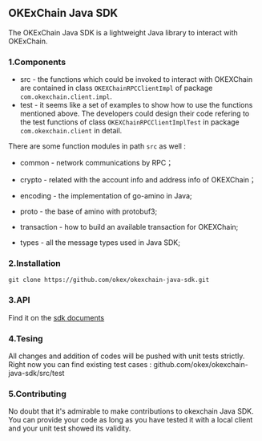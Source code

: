 ## OKExChain Java SDK

The OKExChain Java SDK is a lightweight Java library to interact with OKExChain. 

### 1.Components

- src - the functions which could be invoked to interact with OKEXChain are contained in class `OKEXChainRPCClientImpl` of package `com.okexchain.client.impl`. 
- test - it seems like a set of examples to show how to use the functions mentioned above. The developers could design their code refering to the test functions of class `OKEXChainRPCClientImplTest` in package `com.okexchain.client` in detail.

There are some function modules in path `src` as well :

- common - network communications by RPC；

- crypto - related with the account info and address info of OKEXChain；
- encoding - the implementation of go-amino in Java;
- proto - the base of amino with protobuf3;
- transaction - how to build an available transaction for OKEXChain;
- types -  all the message types used in Java SDK;

### 2.Installation

```
git clone https://github.com/okex/okexchain-java-sdk.git
```

### 3.API

Find it on the [sdk documents](https://okexchain-docs.readthedocs.io/en/latest/api/sdk/java-sdk.html)

### 4.Tesing

All changes and addition of codes will be pushed with unit tests strictly. Right now you can find existing test cases : github.com/okex/okexchain-java-sdk/src/test

### 5.Contributing

No doubt that it's admirable to make contributions to okexchain Java SDK. You can provide your code as long as you have tested it with a local client and your unit test showed its validity.  
